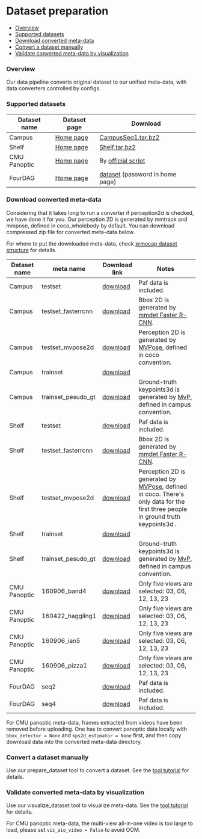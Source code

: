 # Dataset preparation

- [Overview](#overview)
- [Supported datasets](#supported-datasets)
- [Download converted meta-data](#download-converted-meta-data)
- [Convert a dataset manually](#convert-a-dataset-manually)
- [Validate converted meta-data by visualization](#validate-converted-meta-data-by-visualization)

### Overview

Our data pipeline converts original dataset to our unified meta-data, with data converters controlled by configs.

### Supported datasets

| Dataset name | Dataset page                                               | Download                                                     |
| ------------ | ---------------------------------------------------------- | ------------------------------------------------------------ |
| Campus       | [Home page](https://campar.in.tum.de/Chair/MultiHumanPose) | [CampusSeq1.tar.bz2](https://www.campar.in.tum.de/public_datasets/2014_cvpr_belagiannis/CampusSeq1.tar.bz2) |
| Shelf        | [Home page](https://campar.in.tum.de/Chair/MultiHumanPose) | [Shelf.tar.bz2](https://www.campar.in.tum.de/public_datasets/2014_cvpr_belagiannis/Shelf.tar.bz2) |
| CMU Panoptic | [Home page](http://domedb.perception.cs.cmu.edu/)          | By [official script](https://github.com/CMU-Perceptual-Computing-Lab/panoptic-toolbox/blob/master/scripts/getData.sh) |
| FourDAG | [Home page](https://github.com/zhangyux15/multiview_human_dataset)          | [dataset](https://pan.baidu.com/s/1AZgNV4kp7PuIBicEiSPdGA) (password in home page) |

### Download converted meta-data

Considering that it takes long to run a converter if perception2d is checked, we have done it for you. Our perception 2D is generated by mmtrack and mmpose, defined in coco_wholebody by default. You can download compressed zip file for converted meta-data below.

For where to put the downloaded meta-data, check [xrmocap dataset structure](tutorials/new_dataset.md#file-tree-of-our-unified-format) for details.

| Dataset name | meta name          | Download link                                                | Notes                                                        |
| ------------ | ------------------ | ------------------------------------------------------------ | ------------------------------------------------------------ |
| Campus       | testset            | [download](https://openxrlab-share-mainland.oss-cn-hangzhou.aliyuncs.com/xrmocap/xrmocap_meta/Campus/xrmocap_meta_testset.zip) |     Paf data is included.                   |
| Campus       | testset_fasterrcnn | [download](https://openxrlab-share-mainland.oss-cn-hangzhou.aliyuncs.com/xrmocap/xrmocap_meta/Campus/xrmocap_meta_testset_fasterrcnn.zip) | Bbox 2D is generated by [mmdet Faster R-CNN](https://github.com/open-mmlab/mmdetection/tree/master/configs/faster_rcnn). |
| Campus     | testset_mvpose2d   | [download](https://openxrlab-share-mainland.oss-cn-hangzhou.aliyuncs.com/xrmocap/xrmocap_meta/Campus/xrmocap_meta_testset_mvpose2d.zip) | Perception 2D is generated by [MVPose](https://github.com/zju3dv/mvpose#accelerate-the-evaluation), defined in coco convention. |
| Campus       | trainset           | [download](https://openxrlab-share-mainland.oss-cn-hangzhou.aliyuncs.com/xrmocap/xrmocap_meta/Campus/xrmocap_meta_trainset.zip) |                                                              |
| Campus       | trainset_pesudo_gt | [download](https://openxrlab-share-mainland.oss-cn-hangzhou.aliyuncs.com/xrmocap/xrmocap_meta/Campus/xrmocap_meta_trainset_pesudo_gt.zip) | Ground-truth keypoints3d is generated by [MvP](https://github.com/sail-sg/mvp#22-shelfcampus), defined in campus convention. |
| Shelf        | testset            | [download](https://openxrlab-share-mainland.oss-cn-hangzhou.aliyuncs.com/xrmocap/xrmocap_meta/Shelf/xrmocap_meta_testset.zip) |      Paf data is included.       |
| Shelf        | testset_fasterrcnn | [download](https://openxrlab-share-mainland.oss-cn-hangzhou.aliyuncs.com/xrmocap/xrmocap_meta/Shelf/xrmocap_meta_testset_fasterrcnn.zip) | Bbox 2D is generated by [mmdet Faster R-CNN](https://github.com/open-mmlab/mmdetection/tree/master/configs/faster_rcnn). |
| Shelf        | testset_mvpose2d   | [download](https://openxrlab-share-mainland.oss-cn-hangzhou.aliyuncs.com/xrmocap/xrmocap_meta/Shelf/xrmocap_meta_testset_mvpose2d.zip) | Perception 2D is generated by [MVPose](https://github.com/zju3dv/mvpose#accelerate-the-evaluation), defined in coco. There's only data for the first three people in ground truth keypoints3d . |
| Shelf        | trainset           | [download](https://openxrlab-share-mainland.oss-cn-hangzhou.aliyuncs.com/xrmocap/xrmocap_meta/Shelf/xrmocap_meta_trainset.zip) |                                                              |
| Shelf        | trainset_pesudo_gt | [download](https://openxrlab-share-mainland.oss-cn-hangzhou.aliyuncs.com/xrmocap/xrmocap_meta/Shelf/xrmocap_meta_trainset_pesudo_gt.zip) | Ground-truth keypoints3d is generated by [MvP](https://github.com/sail-sg/mvp#22-shelfcampus), defined in campus convention. |
| CMU Panoptic | 160906_band4       | [download](https://openxrlab-share-mainland.oss-cn-hangzhou.aliyuncs.com/xrmocap/xrmocap_meta/Panoptic/xrmocap_meta_band4.zip) | Only five views are selected: 03, 06, 12, 13, 23             |
| CMU Panoptic | 160422_haggling1   | [download](https://openxrlab-share-mainland.oss-cn-hangzhou.aliyuncs.com/xrmocap/xrmocap_meta/Panoptic/xrmocap_meta_haggling1.zip) | Only five views are selected: 03, 06, 12, 13, 23             |
| CMU Panoptic | 160906_ian5        | [download](https://openxrlab-share-mainland.oss-cn-hangzhou.aliyuncs.com/xrmocap/xrmocap_meta/Panoptic/xrmocap_meta_ian5.zip) | Only five views are selected: 03, 06, 12, 13, 23             |
| CMU Panoptic | 160906_pizza1      | [download](https://openxrlab-share-mainland.oss-cn-hangzhou.aliyuncs.com/xrmocap/xrmocap_meta/Panoptic/xrmocap_meta_pizza1.zip) | Only five views are selected: 03, 06, 12, 13, 23             |
| FourDAG | seq2 | [download](https://openxrlab-share-mainland.oss-cn-hangzhou.aliyuncs.com/xrmocap/xrmocap_meta/FourDAG/xrmocap_meta_seq2.zip) | Paf data is included.|
| FourDAG | seq4 | [download](https://openxrlab-share-mainland.oss-cn-hangzhou.aliyuncs.com/xrmocap/xrmocap_meta/FourDAG/xrmocap_meta_seq4.zip) |Paf data is included. |


For CMU panoptic meta-data, frames extracted from videos have been removed before uploading. One has to convert panoptic data locally with `bbox_detector = None` and `kps2d_estimator = None`  first, and then copy download data into the converted meta-data directory.

### Convert a dataset manually

Use our prepare_dataset tool to convert a dataset. See the [tool tutorial](./tools/prepare_dataset.md) for details.

### Validate converted meta-data by visualization

Use our visualize_dataset tool to visualize meta-data. See the [tool tutorial](./tools/visualize_dataset.md) for details.

For CMU panoptic meta-data, the multi-view all-in-one video is too large to load, please set `vis_aio_video = False`  to avoid OOM.
